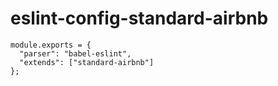 # eslint-config-standard-airbnb

```
module.exports = {
  "parser": "babel-eslint",
  "extends": ["standard-airbnb"]
};
```
